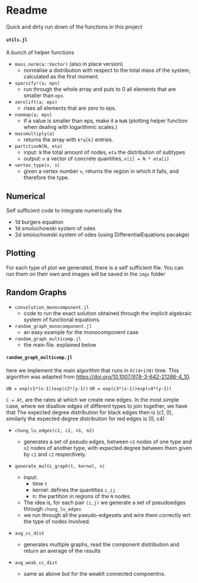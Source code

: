 # Readme
Quick and dirty run down of the functions in this project

#### `utils.jl`
A bunch of helper functions
- `mass_norm(a::Vector)` (also in place version)
	+ normalise a distribution with respect to the total mass of the system, calculated as the first moment.
- `sparsify!(a; eps)`
	+ run through the whole array and puts to 0 all elements that are smaller than `eps`.
- `zerolift(a; eps)`
    + rises all elements that are zero to eps.
- `nanmap(a; eps)`
    + if a value is smaller than eps, make it a `NaN` (plotting helper function when dealing with logarithmic scales.)
- `massmultiply(a)`
    + returns the array with `k*a[k]` entries.
- `partitionN(N, eta)`
    + input: `N` the total amount of nodes, `eta` the distribution of subtypes
    + output: `n` a vector of concrete quantities, `n[i] = N * eta[i]`
- `vertex_type(v, n)`
    + given a vertex number `v`, returns the region in which it falls, and therefore the type.

## Numerical
Self sufficient code to integrate numerically the
- 1d burgers equation
- 1d smoluchowski system of odes
- 2d smoluchowski system of odes
(using DifferentialEquations pacakge)

## Plotting
For each type of plot we generated, there is a self sufficient file. You can run them on their own and images will be saved in the `imgs` folder

## Random Graphs

- `convolution_monocomponent.jl`
    + code to run the exact solution obtained through the implicit algebraic system of functional equations.
- `random_graph_monocomponent.jl`
    + an easy example for the monocomponent case
- `random_graph_multicomp.jl`
    + the main file. explained below
    

#### `random_graph_multicomp.jl`

here we implement the main algorithm that runs in `O((d+1)N)` time.
This algorithm was adapted from https://doi.org/10.1007/978-3-642-21286-4_10.

 `UB = exp(c1*(x-1))exp(c2*(y-1))`
 `UR = exp(c3*(x-1))exp(c4*(y-1))`

 `C = At`, are the rates at which we create new edges.
 In the most simple case, where we disallow edges of different types to join together, we have that
 The expected degree distribution for black edges then is (c1, 0), similarly the expected degree distribution for red edges is (0, c4)

- `chung_lu_edges(c1, c2, n1, n2)`
    + generates a set of pseudo edges, between `n1` nodes of one type and `n2` nodes of another type, with expected degree between them given by `c1` and `c2` respectively.

- `generate_multi_graph(t, kernel, n)`
    + input:
        * time `t`
        * kernel: defines the quantities `c_ij`
        * n: the partition in regions of the `N` nodes.
    + The idea is, for each pair `(i,j)` we generate a set of pseudoedges through `chung_lu_edges`
    + we run through all the pseudo-edgesets and wire them correctly wrt the type of nodes involved.
    
- `avg_cc_dist`
    + generates multiple graphs, read the component distribution and return an average of the results
    
- `avg_weak_cc_dist`
    + same as above but for the weaklt connected compoentns.
